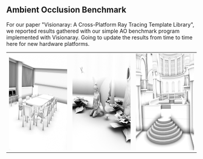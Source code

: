 ## Ambient Occlusion Benchmark

For our paper "Visionaray: A Cross-Platform Ray Tracing Template Library", we reported results gathered with our simple AO benchmark program implemented with Visionaray. Going to update the results from time to time here for new hardware platforms.

<table border="0">
  <tr>
    <td>
      <img src="https://github.com/szellmann/szellmann.github.io/blob/master/img/conference_ao.png" alt="Conference Room" width="256" height="256" />
    </td>
    <td>
      <img src="https://github.com/szellmann/szellmann.github.io/blob/master/img/fairy_ao.png" alt="Fairy Forest" width="256" height="256" />
    </td>
    <td>
      <img src="https://github.com/szellmann/szellmann.github.io/blob/master/img/sibenik_ao.png" alt="Sibenik Cathedral" width="256" height="256" />
    </td>
  </tr>
</table>
